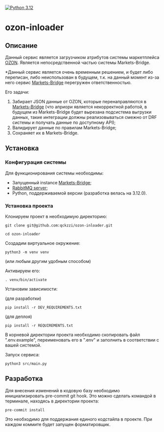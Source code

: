 [![Python 3.12](https://img.shields.io/badge/python-3.12-green.svg)](https://www.python.org/downloads/release/python-3120/)
# ozon-inloader
## Описание
Данный сервис является загрузчиком атрибутов системы маркетплейса [OZON](https://www.ozon.ru/). Является непосредственной частью системы
Markets-Bridge.

*Данный сервис является очень временным решением, и будет либо переписан, либо неиспользован в будущем, т.к. на данный момент из-за
него сервис [Markets-Bridge](https://github.com/qckzzi/markets-bridge-drf-app) перегружен ответственностью.

Его задачи:
1. Забирает JSON данные от OZON, которые перенаправляются в [Markets-Bridge](https://github.com/qckzzi/markets-bridge-drf-app) (что априори является некорректной работой, в будущем из Markets-Bridge
будет вырезана подсистема выгрузки данных, такие интеграции должны реализовываться смежно от DRF системы и получать данные по доступному API);
2. Валидирует данные по правилам Markets-Bridge;
3. Сохраняет их в Markets-Bridge.

## Установка
### Конфигурация системы
Для функционирования системы необходимы:
- Запущенный instance [Markets-Bridge](https://github.com/qckzzi/markets-bridge-drf-app);
- [RabbitMQ server](https://www.rabbitmq.com/download.html);
- Python, поддерживаемой версии (разработка велась на 3.12.0).

### Установка проекта
Клонируем проект в необходимую директорию:
```shell
git clone git@github.com:qckzzi/ozon-inloader.git
```
```shell
cd ozon-inloader
```
Создадим виртуальное окружение:
```shell
python3 -m venv venv
```
(или любым другим удобным способом)

Активируем его:
```shell
. venv/bin/activate
```
Установим зависимости:

(для разработки)
```shell
pip install -r DEV_REQUIREMENTS.txt
```
(для деплоя)
```shell
pip install -r REQUIREMENTS.txt
```
В корневой директории проекта необходимо скопировать файл ".env.example", переименовать
его в ".env" и заполнить в соответствии с вашей системой.

Запуск сервиса:
```shell
python3 src/main.py
```
## Разработка

Для внесения изменений в кодовую базу необходимо инициализировать pre-commit git hook.
Это можно сделать командой в терминале, находясь в директории проекта:
```shell
pre-commit install
```
Это необходимо для поддержания 
единого кодстайла в проекте. При каждом коммите будет запущен форматировщик.